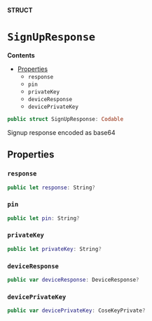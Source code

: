 **STRUCT**

# `SignUpResponse`

**Contents**

- [Properties](#properties)
  - `response`
  - `pin`
  - `privateKey`
  - `deviceResponse`
  - `devicePrivateKey`

```swift
public struct SignUpResponse: Codable
```

Signup response encoded as base64

## Properties
### `response`

```swift
public let response: String?
```

### `pin`

```swift
public let pin: String?
```

### `privateKey`

```swift
public let privateKey: String?
```

### `deviceResponse`

```swift
public var deviceResponse: DeviceResponse?
```

### `devicePrivateKey`

```swift
public var devicePrivateKey: CoseKeyPrivate?
```
